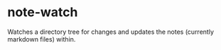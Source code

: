 # note-watch
Watches a directory tree for changes and updates the notes (currently markdown files) within.
